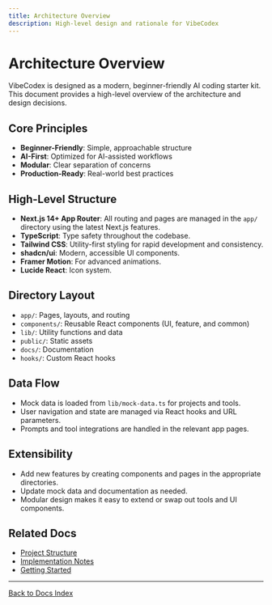 ```yaml
---
title: Architecture Overview
description: High-level design and rationale for VibeCodex
---
```


# Architecture Overview

VibeCodex is designed as a modern, beginner-friendly AI coding starter kit. This document provides a high-level overview of the architecture and design decisions.

## Core Principles

- **Beginner-Friendly**: Simple, approachable structure
- **AI-First**: Optimized for AI-assisted workflows
- **Modular**: Clear separation of concerns
- **Production-Ready**: Real-world best practices

## High-Level Structure

- **Next.js 14+ App Router**: All routing and pages are managed in the `app/` directory using the latest Next.js features.
- **TypeScript**: Type safety throughout the codebase.
- **Tailwind CSS**: Utility-first styling for rapid development and consistency.
- **shadcn/ui**: Modern, accessible UI components.
- **Framer Motion**: For advanced animations.
- **Lucide React**: Icon system.

## Directory Layout

- `app/`: Pages, layouts, and routing
- `components/`: Reusable React components (UI, feature, and common)
- `lib/`: Utility functions and data
- `public/`: Static assets
- `docs/`: Documentation
- `hooks/`: Custom React hooks

## Data Flow

- Mock data is loaded from `lib/mock-data.ts` for projects and tools.
- User navigation and state are managed via React hooks and URL parameters.
- Prompts and tool integrations are handled in the relevant app pages.

## Extensibility

- Add new features by creating components and pages in the appropriate directories.
- Update mock data and documentation as needed.
- Modular design makes it easy to extend or swap out tools and UI components.

## Related Docs

- [Project Structure](/docs/reference/project-structure)
- [Implementation Notes](/docs/reference/implementation-notes)
- [Getting Started](/docs/getting-started)

---

[Back to Docs Index](/docs) 